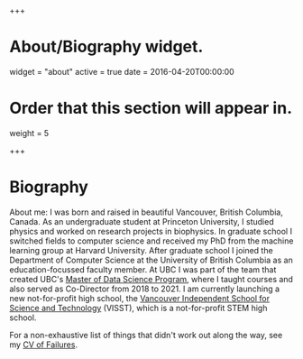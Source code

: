 +++
# About/Biography widget.
widget = "about"
active = true
date = 2016-04-20T00:00:00

# Order that this section will appear in.
weight = 5

 
+++

# Biography

About me: I was born and raised in beautiful Vancouver, British Columbia, Canada. As an undergraduate student at Princeton University, I studied physics and worked on research projects in biophysics. In graduate school I switched fields to computer science and received my PhD from the machine learning group at Harvard University. After graduate school I joined the Department of Computer Science at the University of British Columbia as an education-focussed faculty member. At UBC I was part of the team that created UBC's [Master of Data Science Program](https://masterdatascience.ubc.ca/), where I taught courses and also served as Co-Director from 2018 to 2021. I am currently launching a new not-for-profit high school, the [Vancouver Independent School for Science and Technology](https://www.visst.ca) (VISST), which is a not-for-profit STEM high school.

For a non-exhaustive list of things that didn't work out along the way, see my [CV of Failures](https://www.mikegelbart.com/files/cv.pdf).
